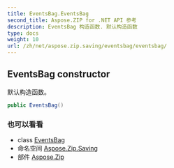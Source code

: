 ```yaml
---
title: EventsBag.EventsBag
second_title: Aspose.ZIP for .NET API 参考
description: EventsBag 构造函数. 默认构造函数
type: docs
weight: 10
url: /zh/net/aspose.zip.saving/eventsbag/eventsbag/
---
```

## EventsBag constructor

默认构造函数。

```csharp
public EventsBag()
```

### 也可以看看

* class [EventsBag](../)
* 命名空间 [Aspose.Zip.Saving](../../eventsbag/)
* 部件 [Aspose.Zip](../../../)


